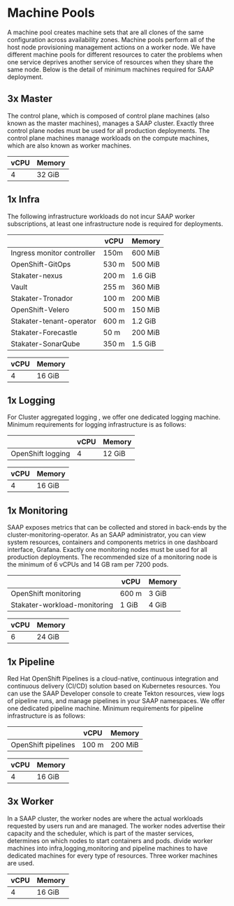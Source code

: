 # Machine Pools

A machine pool creates machine sets that are all clones of the same configuration across availability zones. Machine pools perform all of the host node provisioning management actions on a worker node. We have different machine pools for different resources to cater the problems when one service deprives another service of resources when they share the same node. Below is the detail of minimum machines required for SAAP deployment.

## 3x Master

The control plane, which is composed of control plane machines (also known as the master machines), manages a SAAP cluster. Exactly three control plane nodes must be used for all production deployments. The control plane machines manage workloads on the compute machines, which are also known as worker machines.

| vCPU | Memory |
|---|---|
| 4  | 32 GiB  |

## 1x Infra

The following infrastructure workloads do not incur SAAP worker subscriptions, at least one infrastructure node is required for deployments.

|  | vCPU | Memory |
|---|---|---|
| Ingress monitor controller  | 150m  | 600 MiB  |
| OpenShift-GitOps  | 530 m  | 500 MiB  |
| Stakater-nexus  | 200 m  | 1.6 GiB  |
| Vault  | 255 m  | 360 MiB  |
|  Stakater-Tronador  | 100 m  | 200 MiB  |
|  OpenShift-Velero  | 500 m  | 150 MiB  |
|  Stakater-tenant-operator  | 600 m  | 1.2 GiB  |
|  Stakater-Forecastle  | 50 m  | 200 MiB  |
|  Stakater-SonarQube  | 350 m  | 1.5 GiB  |

| vCPU | Memory |
|---|---|
| 4  | 16 GiB  |
## 1x Logging

For Cluster aggregated logging , we offer one dedicated logging machine. Minimum requirements for logging infrastructure is as follows: 

|  | vCPU | Memory |
|---|---|---|
| OpenShift logging | 4  | 12 GiB  |

| vCPU | Memory |
|---|---|
| 4  | 16 GiB  |

## 1x Monitoring

SAAP exposes metrics that can be collected and stored in back-ends by the cluster-monitoring-operator. As an SAAP administrator, you can view system resources, containers and components metrics in one dashboard interface, Grafana. Exactly one monitoring nodes must be used for all production deployments. The recommended size of a monitoring node is the minimum of 6 vCPUs and 14 GB ram per 7200 pods.

|  | vCPU | Memory |
|---|---|---|
| OpenShift monitoring | 600 m  | 3 GiB  |
| Stakater-workload-monitoring | 1 GiB  | 4 GiB  |

| vCPU | Memory |
|---|---|
| 6 | 24 GiB  |


## 1x Pipeline

Red Hat OpenShift Pipelines is a cloud-native, continuous integration and continuous delivery (CI/CD) solution based on Kubernetes resources. You can use the SAAP Developer console to create Tekton resources, view logs of pipeline runs, and manage pipelines in your SAAP namespaces. We offer one dedicated pipeline machine. Minimum requirements for pipeline infrastructure is as follows: 

|  | vCPU | Memory |
|---|---|---|
| OpenShift pipelines | 100 m  | 200 MiB  |

| vCPU | Memory |
|---|---|
| 4  | 16 GiB  |

## 3x Worker

In a SAAP cluster, the worker nodes are where the actual workloads requested by users run and are managed. The worker nodes advertise their capacity and the scheduler, which is part of the master services, determines on which nodes to start containers and pods.  divide worker machines into infra,logging,monitoring and pipeline machines to have dedicated machines for every type of resources. Three worker machines are used.

| vCPU | Memory |
|---|---|
| 4  | 16 GiB  |